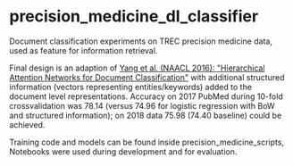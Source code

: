 # precision_medicine_dl_classifier
Document classification experiments on TREC precision medicine data, used as feature for information retrieval.

Final design is an adaption of [Yang et al. (NAACL 2016): "Hierarchical Attention Networks for Document Classification"](https://aclweb.org/anthology/N16-1174) with additional structured information (vectors representing entities/keywords) added to the document level representations. 
Accuracy on 2017 PubMed during 10-fold crossvalidation was 78.14 (versus 74.96 for logistic regression with BoW and structured information); on 2018 data 75.98 (74.40 baseline) could be achieved.

Training code and models can be found inside precision_medicine_scripts, Notebooks were used during development and for evaluation.
